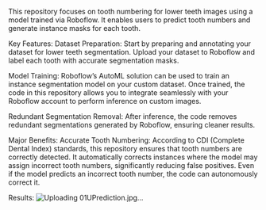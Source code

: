 This repository focuses on tooth numbering for lower teeth images using a model trained via Roboflow. It enables users to predict tooth numbers and generate instance masks for each tooth.

Key Features:
Dataset Preparation: Start by preparing and annotating your dataset for lower teeth segmentation. Upload your dataset to Roboflow and label each tooth with accurate segmentation masks.

Model Training: Roboflow’s AutoML solution can be used to train an instance segmentation model on your custom dataset. Once trained, the code in this repository allows you to integrate seamlessly with your Roboflow account to perform inference on custom images.

Redundant Segmentation Removal: After inference, the code removes redundant segmentations generated by Roboflow, ensuring cleaner results.

Major Benefits:
Accurate Tooth Numbering: According to CDI (Complete Dental Index) standards, this repository ensures that tooth numbers are correctly detected. It automatically corrects instances where the model may assign incorrect tooth numbers, significantly reducing false positives. Even if the model predicts an incorrect tooth number, the code can autonomously correct it.

Results:
![Uploading 01UPrediction.jpg…]()
